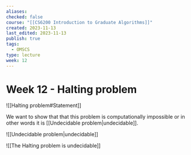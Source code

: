 ```yaml
---
aliases: 
checked: false
course: "[[CS6200 Introduction to Graduate Algorithms]]"
created: 2023-11-13
last_edited: 2023-11-13
publish: true
tags:
  - OMSCS
type: lecture
week: 12
---
```

# Week 12 - Halting problem

![[Halting problem#Statement]]

We want to show that that this problem is computationally impossible or in other words it is [[Undecidable problem|undecidable]].

![[Undecidable problem|undecidable]]

![[The Halting problem is undecidable]]